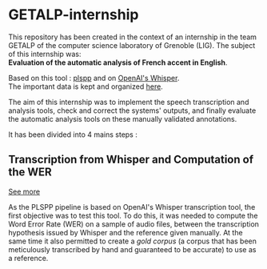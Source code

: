# GETALP-internship
This repository has been created in the context of an internship in the team GETALP of the computer science laboratory of Grenoble (LIG). The subject of this internship was:  
**Evaluation of the automatic analysis of French accent in English**.  

Based on this tool : [plspp](https://gricad-gitlab.univ-grenoble-alpes.fr/lidilem/plspp) and on [OpenAI's Whisper](https://github.com/openai/whisper).  
The important data is kept and organized [here](https://docs.google.com/spreadsheets/d/1V8g1R39eb_w_HWZOjSdOJWTzMdefQilUtBhCA2uvhWg/edit?usp=sharing).

The aim of this internship was to implement the speech transcription and analysis tools, check and correct the systems' outputs, and finally evaluate the automatic analysis tools on these manually validated annotations. 

It has been divided into 4 mains steps :  

## Transcription from Whisper and Computation of the WER

[See more](Whisper_WER/)

As the PLSPP pipeline is based on OpenAI's Whisper transcription tool, the first objective was to test this tool. To do this, it was needed to compute the Word Error Rate (WER) on a sample of audio files, between the transcription hypothesis issued by Whisper and the reference given manually. At the same time it also permitted to create a *gold corpus* (a corpus that has been meticulously transcribed by hand and guaranteed to be accurate) to use as a reference. 





